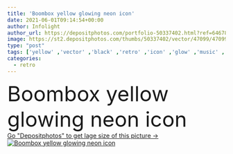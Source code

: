 ```yaml
---
title: 'Boombox yellow glowing neon icon'
date: 2021-06-01T09:14:54+00:00
author: Infolight
author_url: https://depositphotos.com/portfolio-50337402.html?ref=64678756
image: https://st2.depositphotos.com/thumbs/50337402/vector/47099/470999490/api_thumb_450.jpg?forcejpeg=true
type: "post"
tags: ['yellow' ,'vector' ,'black' ,'retro' ,'icon' ,'glow' ,'music' ,'radio' ,'logo' ,'neon' ,'eps' ,'premium' ,'boombox' ,'music player' ,'cassette player' ,'music and multimedia' ]
categories: 
  - retro
---
```

<div aling="center">
            <font size="60"> Boombox yellow glowing neon icon</font>   
</div>
<div>
    <a href='https://st2.depositphotos.com/thumbs/50337402/vector/47099/470999490/api_thumb_450.jpg?forcejpeg=true?ref=64678756' target=_blank > Go "Depositphotos" to get lage size of this picture ->
        <img href='https://st2.depositphotos.com/thumbs/50337402/vector/47099/470999490/api_thumb_450.jpg?forcejpeg=true?ref=64678756' src='https://st2.depositphotos.com/50337402/47099/v/950/depositphotos_470999490-stock-illustration-boombox-yellow-glowing-neon-icon.jpg?forcejpeg=true' alt='Boombox yellow glowing neon icon' >
    </a>
</div>
